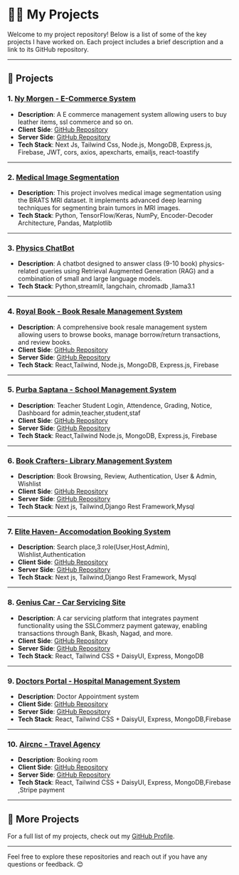# 👨‍💻 My Projects

Welcome to my project repository! Below is a list of some of the key projects I have worked on. Each project includes a brief description and a link to its GitHub repository.

---

## 🚀 Projects

### 1. [Ny Morgen - E-Commerce System](https://ny-project-2fa13.web.app/)
- **Description**: A E commerce  management system allowing users to buy leather items, ssl commerce and so on.  
- **Client Side**: [GitHub Repository](https://github.com/Mahbub2001/morgan_frontend)  
- **Server Side**: [GitHub Repository](https://github.com/Mahbub2001/morgan_backend)  
- **Tech Stack**: Next Js, Tailwind Css, Node.js, MongoDB, Express.js, Firebase, JWT, cors, axios, apexcharts, emailjs, react-toastify

---

### 2. [Medical Image Segmentation](https://github.com/Mahbub2001/Medical-Image-Segmentation-Brats-MRI-Dataset)
- **Description**: This project involves medical image segmentation using the BRATS MRI dataset. It implements advanced deep learning techniques for segmenting brain tumors in MRI images.  
- **Tech Stack**: Python, TensorFlow/Keras, NumPy, Encoder-Decoder Architecture, Pandas, Matplotlib  

---

### 3. [Physics ChatBot](https://github.com/Mahbub2001/Physics-Chatbot)
- **Description**: A chatbot designed to answer class (9-10 book) physics-related queries using Retrieval Augmented Generation (RAG) and a combination of small and large language models.  
- **Tech Stack**: Python,streamlit, langchain, chromadb ,llama3.1

---

### 4. [Royal Book - Book Resale Management System](https://royal-books-92ff1.web.app/)
- **Description**: A comprehensive book resale management system allowing users to browse books, manage borrow/return transactions, and review books.  
- **Client Side**: [GitHub Repository](https://github.com/Mahbub2001/Royal-Book-Client)  
- **Server Side**: [GitHub Repository](https://github.com/Mahbub2001/Royal-Book-Server)  
- **Tech Stack**: React,Tailwind, Node.js, MongoDB, Express.js, Firebase

---

### 5. [Purba Saptana - School Management System](https://purba-saptana.web.app/)
- **Description**: Teacher Student Login, Attendence, Grading, Notice, Dashboard for admin,teacher,student,staf   
- **Client Side**: [GitHub Repository](https://github.com/Mahbub2001/School-Website-client)  
- **Server Side**: [GitHub Repository](https://github.com/Mahbub2001/School-Website-Server)  
- **Tech Stack**: React,Tailwind Node.js, MongoDB, Express.js, Firebase

---

### 6. [Book Crafters- Library Management System](https://library-system-client.vercel.app/)
- **Description**: Book Browsing, Review, Authentication, User & Admin, Wishlist   
- **Client Side**: [GitHub Repository](https://github.com/Mahbub2001/Library-System-Client)  
- **Server Side**: [GitHub Repository](https://github.com/Mahbub2001/Library-System-Server)  
- **Tech Stack**: Next js, Tailwind,Django Rest Framework,Mysql

---

### 7. [Elite Haven- Accomodation Booking System](https://elite-haven.vercel.app/)
- **Description**: Search place,3 role(User,Host,Admin), Wishlist,Authentication   
- **Client Side**: [GitHub Repository](https://github.com/Mahbub2001/EliteHaven)  
- **Server Side**: [GitHub Repository](https://github.com/Mahbub2001/EliteHaven-Backend)  
- **Tech Stack**: Next js, Tailwind,Django Rest Framework, Mysql

---

### 8. [Genius Car - Car Servicing Site](https://genius-car-3e6fc.web.app)
- **Description**: A car servicing platform that integrates payment functionality using the SSLCommerz payment gateway, enabling transactions through Bank, Bkash, Nagad, and more.  
- **Client Side**: [GitHub Repository](https://github.com/Mahbub2001/Genius-Car-Full/tree/main/client)  
- **Server Side**: [GitHub Repository](https://github.com/Mahbub2001/Genius-Car-Full/tree/main/server)  
- **Tech Stack**: React, Tailwind CSS + DaisyUI, Express, MongoDB  

---

### 9. [Doctors Portal - Hospital Management System](https://github.com/Mahbub2001/doctors-portal-client-site)
- **Description**: Doctor Appointment system 
- **Client Side**: [GitHub Repository](https://github.com/Mahbub2001/doctors-portal-client-site)  
- **Server Side**: [GitHub Repository](https://github.com/Mahbub2001/doctors-portal-server)  
- **Tech Stack**: React, Tailwind CSS + DaisyUI, Express, MongoDB,Firebase
  
---

### 10. [Aircnc  - Travel Agency](https://aircnc-34c05.web.app/)
- **Description**:  Booking room 
- **Client Side**: [GitHub Repository](https://github.com/Mahbub2001/AIR-CNC-PART-3/tree/main/client)  
- **Server Side**: [GitHub Repository](https://github.com/Mahbub2001/AIR-CNC-PART-3/tree/main/server)  
- **Tech Stack**: React, Tailwind CSS + DaisyUI, Express, MongoDB,Firebase ,Stripe payment 

---

## 🌟 More Projects
For a full list of my projects, check out my [GitHub Profile](https://github.com/Mahbub2001).

---

Feel free to explore these repositories and reach out if you have any questions or feedback. 😊
